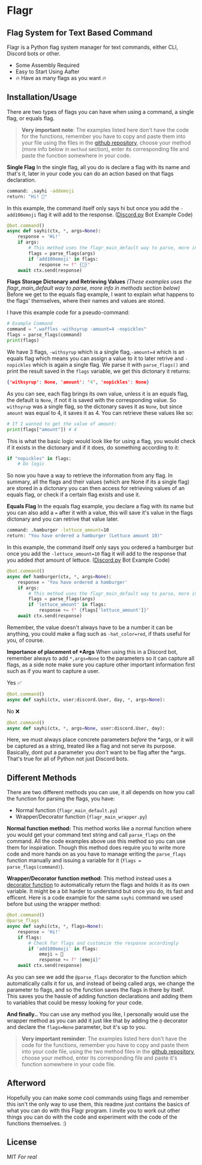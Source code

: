 # Flagr
## Flag System for Text Based Command

Flagr is a Python flag system manager for text commands, 
either CLI, Discord bots or other.

- Some Assembly Required
- Easy to Start Using Aafter
- 🔥 Have as many flags as you want 🔥

## Installation/Usage
There are two types of flags you can have when using a command, a single flag, or equals flag.

> __Very important note__:
The examples listed here don't have the code for the functions, remember you have to copy and paste them
into your file using the files in the [github repository](https://github.com/ktehllama/Flagr), choose your
method (more info below in `method` section), enter its corresponding file and 
paste the function somewhere in your code.

__Single Flag__
In the single flag, all you do is declare a flag with its name and that's it, later in your
code you can do an action based on that flags declaration.
```bash
command: .sayhi -addemoji
return: "Hi! 💯"
```
In this example, the command itself only says hi but once you add the `-add100emoji` flag it will
add to the response. ([Discord.py](https://discordpy.readthedocs.io/) Bot Example Code)
```python
@bot.command()
async def sayhi(ctx, *, args=None):
    response = 'Hi!'
    if args:
        # This method uses the flagr_main_default way to parse, more info in methods section below
        flags = parse_flags(args)
        if 'add100emoji' in flags:
            response += f" {💯}"
    await ctx.send(response)
```

__Flags Storage Dictonary and Retrieving Values__
_(These examples uses the flagr_main_default way to parse, more info in methods section below)_
Before we get to the equals flag example, I want to explain what happens to the flags' themselves,
where their names and values are stored.

I have this example code for a pseudo-command:
```python
# Example Command
command = ".waffles -withsyrup -amount=4 -nopickles"
flags = parse_flags(command)
print(flags)
```
We have 3 flags, `-withsyrup` which is a single flag,`-amount=4` which is an equals flag
which means you can assign a value to it to later retrive and `-nopickles` which is again
a single flag. We parse it with `parse_flags()` and print the result saved in the `flags`
variable, we get this dictonary it returns:
```json
{'withsyrup': None, 'amount': '4', 'nopickles': None}
```
As you can see, each flag brings its own value, unless it is an equals flag, the default is `None`,
if not it is saved with the corresponding value. So `withsyrup` was a single flag, so the dictonary
saves it as `None`, but since `amount` was equal to 4, it saves it as 4. You can retrieve these values
like so:
```python
# If I wanted to get the value of amount:
print(flags["amount"]) # 4
```
This is what the basic logic would look like for using a flag, you would check if it exists in the
dictonary and if it does, do something according to it:
```python
if "nopickles" in flags:
    # Do logic
```
So now you have a way to retrieve the information from any flag. In summary, all the flags and their values
(which are None if its a single flag) are stored in a dictonary you can then access for retrieving values
of an equals flag, or check if a certain flag exists and use it.

__Equals Flag__
In the equals flag example, you declare a flag with its name but you can also add a `=` after it with
a value, this will save it's value in the flags dictonary and you can retrive that value later.
```bash
command: .hamburger -lettuce_amount=10
return: "You have ordered a hamburger (Lettuce amount 10)"
```
In this example, the command itself only says you ordered a hamburger but once you 
add the `-lettuce_amount=10` flag it will add to the response that you added _that_ amount of lettuce. 
([Discord.py](https://discordpy.readthedocs.io/) Bot Example Code)
```python
@bot.command()
async def hamburger(ctx, *, args=None):
    response = 'You have ordered a hamburger'
    if args:
        # This method uses the flagr_main_default way to parse, more info in methods section below
        flags = parse_flags(args)
        if 'lettuce_amount' in flags:
            response += f" {flags['lettuce_amount']}"
    await ctx.send(response)
```
Remember, the value doesn't always have to be a number it can be anything, you could make a 
flag such as `-hat_color=red`, if thats useful for you, of course. 

__Importance of placement of *Args__
When using this in a Discord bot, remember always to add `*,args=None` to the parameters so
it can capture all flags, as a side note make sure you capture other important information
first such as if you want to capture a user.

Yes ✅
```python
@bot.command()
async def sayhi(ctx, user:discord.User, day, *, args=None):
```

No ❌
```python
@bot.command()
async def sayhi(ctx, *, args=None, user:discord.User, day):
```
Here, we must always place concrete parameters _before_ the *args, or it will be captured
as a string, treated like a flag and not serve its purpose. Basically, dont put a parameter
you _don't_ want to be flag after the *args. That's true for all of Python not just
Discord bots.

## Different Methods
There are two different methods you can use, it all depends on how you call the function
for parsing the flags, you have:
- Normal function (`flagr_main_default.py`)
- Wrapper/Decorator function (`flagr_main_wrapper.py`)

__Normal function method:__
This method works like a normal function where you would get your
command text string and call `parse_flags` on the command. All the code examples above
use this method so you can use them for inspiration. Though this method does require you to
write more code and more hands on as you have to manage writing the `parse_flags` function
manually and issuing a variable for it (`flags = parse_flags(command)`).

__Wrapper/Decorator function method:__
This method instead uses a [decorator function](https://www.geeksforgeeks.org/decorators-in-python/) to automatically return the flags and holds it as its own variable.
It might be a bit harder to understand but once you do, its fast and efficent.
Here is a code example for the same `sayhi` command we used before but using the wrapper method:

```python
@bot.command()
@parse_flags
async def sayhi(ctx, *, flags=None):
    response = 'Hi!'
    if flags:
        # Check for flags and customize the response accordingly
        if 'add100emoji' in flags:
            emoji = 💯
            response += f" {emoji}"
    await ctx.send(response)
```

As you can see we add the `@parse_flags` decorator to the function which automatically calls it for us,
and instead of being called args, we change the parameter to flags, and so the function saves
the flags in there by itself. This saves you the hassle of adding function declarations and adding
them to variables that could be messy looking for your code. 

__And finally..__
You can use any method you like, I personally would use the wrapper method as you can add it just like that
by adding the `@` decorator and declare the `flags=None` parameter, but it's up to you.
> __Very important reminder__:
The examples listed here don't have the code for the functions, remember you have to copy and paste them
into your code file, using the two method files in the [github repository](https://github.com/ktehllama/Flagr), choose your
method, enter its corresponding file and paste it's function somewhere in your code file.

## Afterword
Hopefully you can make some cool commands using flags and remember this isn't the only way to use them,
this readme just contains the basics of what you can do with this Flagr program. I invite you to
work out other things you can do with the code and experiment with the code of the functions themselves.
:)

## License
MIT 
_For real_
